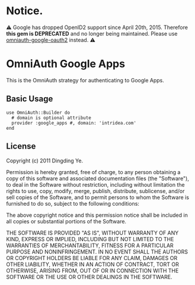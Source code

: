 # Notice.

:warning:  Google has dropped OpenID2 support since April 20th, 2015. Therefore **this gem is DEPRECATED** and no longer being maintained. Please use [omniauth-google-oauth2](https://github.com/zquestz/omniauth-google-oauth2) instead. :warning: 

# OmniAuth Google Apps

This is the OmniAuth strategy for authenticating to Google Apps. 

## Basic Usage

    use OmniAuth::Builder do
      # domain is optional attribute
      provider :google_apps #, domain: 'intridea.com'  
    end

## License

Copyright (c) 2011 Dingding Ye.

Permission is hereby granted, free of charge, to any person obtaining a copy of this software and associated documentation files (the "Software"), to deal in the Software without restriction, including without limitation the rights to use, copy, modify, merge, publish, distribute, sublicense, and/or sell copies of the Software, and to permit persons to whom the Software is furnished to do so, subject to the following conditions:

The above copyright notice and this permission notice shall be included in all copies or substantial portions of the Software.

THE SOFTWARE IS PROVIDED "AS IS", WITHOUT WARRANTY OF ANY KIND, EXPRESS OR IMPLIED, INCLUDING BUT NOT LIMITED TO THE WARRANTIES OF MERCHANTABILITY, FITNESS FOR A PARTICULAR PURPOSE AND NONINFRINGEMENT. IN NO EVENT SHALL THE AUTHORS OR COPYRIGHT HOLDERS BE LIABLE FOR ANY CLAIM, DAMAGES OR OTHER LIABILITY, WHETHER IN AN ACTION OF CONTRACT, TORT OR OTHERWISE, ARISING FROM, OUT OF OR IN CONNECTION WITH THE SOFTWARE OR THE USE OR OTHER DEALINGS IN THE SOFTWARE.
